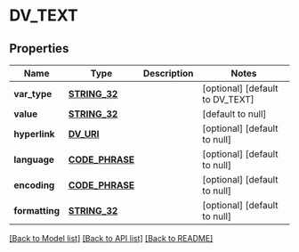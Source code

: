 # DV_TEXT

## Properties
Name | Type | Description | Notes
------------ | ------------- | ------------- | -------------
**var_type** | [**STRING_32**](STRING_32.md) |  | [optional] [default to DV_TEXT]
**value** | [**STRING_32**](STRING_32.md) |  | [default to null]
**hyperlink** | [**DV_URI**](DvUri.md) |  | [optional] [default to null]
**language** | [**CODE_PHRASE**](CodePhrase.md) |  | [optional] [default to null]
**encoding** | [**CODE_PHRASE**](CodePhrase.md) |  | [optional] [default to null]
**formatting** | [**STRING_32**](STRING_32.md) |  | [optional] [default to null]

[[Back to Model list]](../README.md#documentation-for-models) [[Back to API list]](../README.md#documentation-for-api-endpoints) [[Back to README]](../README.md)


